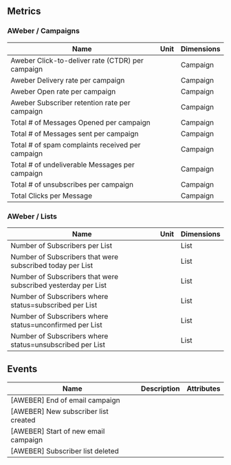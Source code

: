 ## Metrics

### AWeber / Campaigns 

| Name | Unit | Dimensions |
|------|------|------------|
| Aweber Click-to-deliver rate (CTDR) per campaign |  | Campaign |
| Aweber Delivery rate per campaign |  | Campaign |
| Aweber Open rate per campaign |  | Campaign |
| Aweber Subscriber retention rate per campaign |  | Campaign |
| Total # of Messages Opened per campaign |  | Campaign |
| Total # of Messages sent per campaign |  | Campaign |
| Total # of spam complaints received per campaign |  | Campaign |
| Total # of undeliverable Messages per campaign |  | Campaign |
| Total # of unsubscribes per campaign |  | Campaign |
| Total Clicks per Message |  | Campaign |

### AWeber / Lists 

| Name | Unit | Dimensions |
|------|------|------------|
| Number of Subscribers per List |  | List |
| Number of Subscribers that were subscribed today per List |  | List |
| Number of Subscribers that were subscribed yesterday per List |  | List |
| Number of Subscribers where status=subscribed per List |  | List |
| Number of Subscribers where status=unconfirmed per List |  | List |
| Number of Subscribers where status=unsubscribed per List |  | List |

## Events

| Name | Description | Attributes |
|------|-------------|------------|
| [AWEBER] End of email campaign |  |  |
| [AWEBER] New subscriber list created |  |  |
| [AWEBER] Start of new email campaign |  |  |
| [AWEBER] Subscriber list deleted |  |  |

